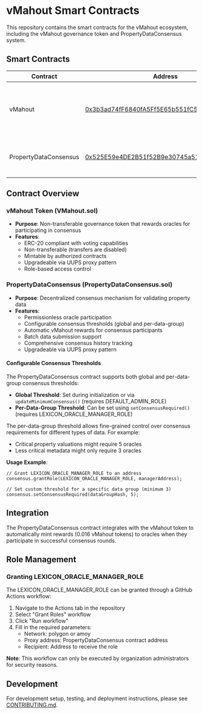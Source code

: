 # vMahout Smart Contracts

This repository contains the smart contracts for the vMahout ecosystem, including the vMahout governance token and PropertyDataConsensus system.

## Smart Contracts

| Contract              | Address                                                                                                                  | Network         | Description                                                        |
| --------------------- | ------------------------------------------------------------------------------------------------------------------------ | --------------- | ------------------------------------------------------------------ |
| vMahout               | [0x3b3ad74fF6840fA5Ff5E65b551fC5E8ed13c3F18](https://polygonscan.com/address/0x3b3ad74fF6840fA5Ff5E65b551fC5E8ed13c3F18) | Polygon Mainnet | Non-transferable ERC-20 governance token with minting capabilities |
| PropertyDataConsensus | [0x525E59e4DE2B51f52B9e30745a513E407652AB7c](https://polygonscan.com/address/0x525E59e4DE2B51f52B9e30745a513E407652AB7c) | Polygon Mainnet | Permissionless consensus system for property data validation       |

## Contract Overview

### vMahout Token (VMahout.sol)

- **Purpose**: Non-transferable governance token that rewards oracles for participating in consensus
- **Features**:
  - ERC-20 compliant with voting capabilities
  - Non-transferable (transfers are disabled)
  - Mintable by authorized contracts
  - Upgradeable via UUPS proxy pattern
  - Role-based access control

### PropertyDataConsensus (PropertyDataConsensus.sol)

- **Purpose**: Decentralized consensus mechanism for validating property data
- **Features**:
  - Permissionless oracle participation
  - Configurable consensus thresholds (global and per-data-group)
  - Automatic vMahout rewards for consensus participants
  - Batch data submission support
  - Comprehensive consensus history tracking
  - Upgradeable via UUPS proxy pattern

#### Configurable Consensus Thresholds

The PropertyDataConsensus contract supports both global and per-data-group consensus thresholds:

- **Global Threshold**: Set during initialization or via `updateMinimumConsensus()` (requires DEFAULT_ADMIN_ROLE)
- **Per-Data-Group Threshold**: Can be set using `setConsensusRequired()` (requires LEXICON_ORACLE_MANAGER_ROLE)

The per-data-group threshold allows fine-grained control over consensus requirements for different types of data. For example:

- Critical property valuations might require 5 oracles
- Less critical metadata might only require 3 oracles

**Usage Example**:

```solidity
// Grant LEXICON_ORACLE_MANAGER_ROLE to an address
consensus.grantRole(LEXICON_ORACLE_MANAGER_ROLE, managerAddress);

// Set custom threshold for a specific data group (minimum 3)
consensus.setConsensusRequired(dataGroupHash, 5);
```

## Integration

The PropertyDataConsensus contract integrates with the vMahout token to automatically mint rewards (0.016 vMahout tokens) to oracles when they participate in successful consensus rounds.

## Role Management

### Granting LEXICON_ORACLE_MANAGER_ROLE

The LEXICON_ORACLE_MANAGER_ROLE can be granted through a GitHub Actions workflow:

1. Navigate to the Actions tab in the repository
2. Select "Grant Roles" workflow
3. Click "Run workflow"
4. Fill in the required parameters:
   - Network: polygon or amoy
   - Proxy address: PropertyDataConsensus contract address
   - Recipient: Address to receive the role

**Note**: This workflow can only be executed by organization administrators for security reasons.

## Development

For development setup, testing, and deployment instructions, please see [CONTRIBUTING.md](./CONTRIBUTING.md).
